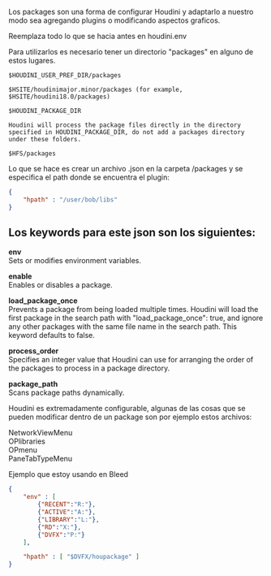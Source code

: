 Los packages son una forma de configurar Houdini y adaptarlo a nuestro modo sea agregando plugins o modificando aspectos graficos.

Reemplaza todo lo que se hacia antes en houdini.env

Para utilizarlos es necesario tener un directorio "packages" en alguno de estos lugares.
```
$HOUDINI_USER_PREF_DIR/packages

$HSITE/houdinimajor.minor/packages (for example, $HSITE/houdini18.0/packages)

$HOUDINI_PACKAGE_DIR

Houdini will process the package files directly in the directory specified in HOUDINI_PACKAGE_DIR, do not add a packages directory under these folders.

$HFS/packages
```
Lo que se hace es crear un archivo .json en la carpeta /packages y se especifica el path donde se encuentra el plugin:

```json
{
    "hpath" : "/user/bob/libs"
}
```

Los keywords para este json son los siguientes:
----
**env** \
Sets or modifies environment variables.

**enable** \
Enables or disables a package.

**load_package_once** \
Prevents a package from being loaded multiple times. Houdini will load the first package in the search path with "load_package_once": true, and ignore any other packages with the same file name in the search path. This keyword defaults to false.

**process_order** \
Specifies an integer value that Houdini can use for arranging the order of the packages to process in a package directory.

**package_path** \
Scans package paths dynamically.


Houdini es extremadamente configurable, algunas de las cosas que se pueden modificar dentro de un package son por ejemplo estos archivos:

NetworkViewMenu \
OPlibraries\
OPmenu\
PaneTabTypeMenu

Ejemplo que estoy usando en Bleed

```json
{
    "env" : [
        {"RECENT":"R:"},
        {"ACTIVE":"A:"},
        {"LIBRARY":"L:"},
        {"RD":"X:"},
        {"DVFX":"P:"}
    ],

    "hpath" : [ "$DVFX/houpackage" ]
}
```